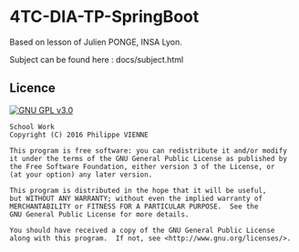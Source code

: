 # 4TC-DIA-TP-SpringBoot

Based on lesson of Julien PONGE, INSA Lyon.

Subject can be found here : 
docs/subject.html

## Licence

[![GNU GPL v3.0](http://www.gnu.org/graphics/gplv3-127x51.png)](http://www.gnu.org/licenses/gpl.html)

```
School Work
Copyright (C) 2016 Philippe VIENNE

This program is free software: you can redistribute it and/or modify
it under the terms of the GNU General Public License as published by
the Free Software Foundation, either version 3 of the License, or
(at your option) any later version.

This program is distributed in the hope that it will be useful,
but WITHOUT ANY WARRANTY; without even the implied warranty of
MERCHANTABILITY or FITNESS FOR A PARTICULAR PURPOSE.  See the
GNU General Public License for more details.

You should have received a copy of the GNU General Public License
along with this program.  If not, see <http://www.gnu.org/licenses/>.
```